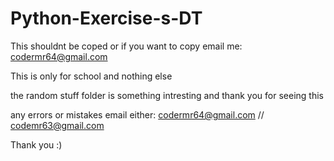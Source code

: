 # Python-Exercise-s-DT


This shouldnt be coped or if you want to copy email me: codermr64@gmail.com

This is only for school and nothing else 

the random stuff folder is something intresting and thank you for seeing this


any errors or mistakes email either: codermr64@gmail.com // codemr63@gmail.com


Thank you :)

